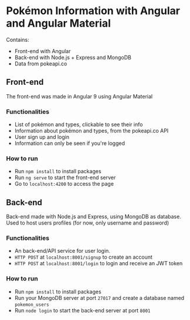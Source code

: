 # Pokémon Information with Angular and Angular Material
Contains:
- Front-end with Angular
- Back-end with Node.js + Express and MongoDB
- Data from pokeapi.co

## Front-end
The front-end was made in Angular 9 using Angular Material

### Functionalities
- List of pokémon and types, clickable to see their info
- Information about pokémon and types, from the pokeapi.co API
- User sign up and login
- Information can only be seen if you're logged

### How to run
- Run `npm install` to install packages
- Run `ng serve` to start the front-end server
- Go to `localhost:4200` to access the page

## Back-end
Back-end made with Node.js and Express, using MongoDB as database. Used to host users profiles (for now, only username and password)

### Functionalities
- An back-end/API service for user login.
- `HTTP POST` at `localhost:8001/signup` to create an account
- `HTTP POST` at `localhost:8001/login` to login and receive an JWT token

### How to run
- Run `npm install` to install packages
- Run your MongoDB server at port `27017` and create a database named `pokemon_users`
- Run `node login` to start the back-end server at port `8001`
